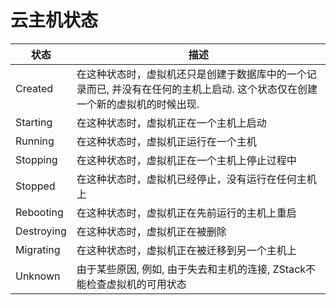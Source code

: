 # 云主机状态
| 状态 | 描述 |
| --- | --- |
| Created |在这种状态时，虚拟机还只是创建于数据库中的一个记录而已, 并没有在任何的主机上启动. 这个状态仅在创建一个新的虚拟机的时候出现. |
| Starting | 在这种状态时，虚拟机正在一个主机上启动|
| Running | 在这种状态时，虚拟机正运行在一个主机 |
| Stopping | 在这种状态时，虚拟机正在一个主机上停止过程中 |
| Stopped | 在这种状态时，虚拟机已经停止，没有运行在任何主机上 |
| Rebooting | 在这种状态时，虚拟机正在先前运行的主机上重启 |
| Destroying | 在这种状态时，虚拟机正在被删除 |
| Migrating | 在这种状态时，虚拟机正在被迁移到另一个主机上 |
| Unknown |由于某些原因, 例如, 由于失去和主机的连接, ZStack不能检查虚拟机的可用状态 
